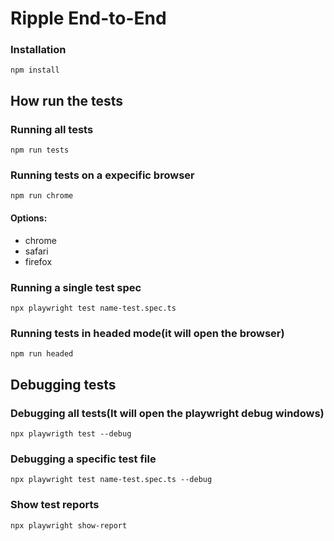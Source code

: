 # Ripple End-to-End

### Installation 

```
npm install
```

## How run the tests

### Running all tests
```
npm run tests
```

### Running tests on a expecific browser
```
npm run chrome
```
#### Options:
- chrome
- safari
- firefox

### Running a single test spec
```
npx playwright test name-test.spec.ts
```

### Running tests in headed mode(it will open the browser)
```
npm run headed
```

## Debugging tests

### Debugging all tests(It will open the playwright debug windows)
```
npx playwrigth test --debug
```

### Debugging a specific test file
```
npx playwright test name-test.spec.ts --debug
```

### Show test reports
```
npx playwright show-report
```